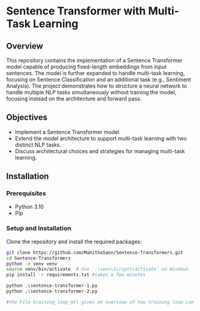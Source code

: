 # Sentence Transformer with Multi-Task Learning

## Overview
This repository contains the implementation of a Sentence Transformer model capable of producing fixed-length embeddings from input sentences. The model is further expanded to handle multi-task learning, focusing on Sentence Classification and an additional task (e.g., Sentiment Analysis). 
The project demonstrates how to structure a neural network to handle multiple NLP tasks simultaneously without training the model, focusing instead on the architecture and forward pass.

## Objectives
- Implement a Sentence Transformer model.
- Extend the model architecture to support multi-task learning with two distinct NLP tasks.
- Discuss architectural choices and strategies for managing multi-task learning.

## Installation

### Prerequisites
- Python 3.10
- Pip

### Setup and Installation
Clone the repository and install the required packages:

```bash
git clone https://github.com/MahithaSann/Sentence-Transformers.git
cd Sentence-Transformers
python -m venv venv
source venv/bin/activate  # Use `.\venv\Scripts\activate` on Windows
pip install -r requirements.txt #takes a few minutes

python .\sentence-transformer-1.py
python .\sentence-transformer-2.py

#the File training_loop_mtl gives an overview of how training loop can be implemented on the MTL task